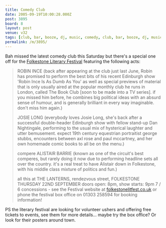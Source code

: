 ```yaml
---
title: Comedy Club
date: 2005-09-19T10:00:28.000Z
post: 3895
board: 8
layout: post
venue: v32
tags: [club, bar, booze, dj, music, comedy, club, bar, booze, dj, music, comedy, folkestone, folkestone literary festival]
permalink: /m/3895/
---
```

Bah missed the latest comedy club this Saturday but there's a special one off for the <a href="/wiki/folkestone+literary+festival">Folkestone Literary Festival</a> featuring the following acts:
 
<blockquote>ROBIN INCE (back after appearing at the club just last June, Robin has promised to perform the best bits of his recent Edinburgh show 'Robin Ince Is As Dumb As You' as well as special previews of material that is only usually aired at the popular monthly club he runs in London, called The Book Club [soon to be made into a TV series].  if you missed him before, he combines big political ideas with an absurd sense of humour, and is generally brilliant in every way imaginable.  don't miss him again.)
 
JOSIE LONG (everybody loves Josie Long, she's back after a successful double-header Edinburgh show with fellow stand-up Dan Nightingale, performing to the usual mix of hysterical laughter and utter bemusement.  expect 19th century equestrian portraitist george stubbs, encounters between axl rose and paul mccartney, and her own homemade comic books to all be on the menu.)
 
compere ALISTAIR BARRIE (known as one of the circuit's best comperes, but rarely doing it now due to performing headline sets all over the country.  it's a real treat to have Alistair down in Folkestone, with his middle class mixture of politics and fun.)
 
all this at THE LANTERNS, rendezvous street, FOLKESTONE
THURSDAY 22ND SEPTEMBER
doors open: 8pm, show starts: 9pm
7 / 6 concessions - see the Festival website at <a href="http://www.folkestonelitfest.co.uk">folkestonelitfest.co.uk</a> or phone the festival box office on 01303 258594 for booking information!</blockquote>

PS the literary festival are looking for volunteer ushers and offering free tickets to events, see them for more details... maybe try the box office? Or look for their posters around town.
